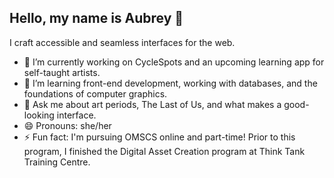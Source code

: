 ## Hello, my name is Aubrey 👋

I craft accessible and seamless interfaces for the web.

- 🔭 I’m currently working on CycleSpots and an upcoming learning app for self-taught artists.
- 🌱 I’m learning front-end development, working with databases, and the foundations of computer graphics.
- 💬 Ask me about art periods, The Last of Us, and what makes a good-looking interface. 
- 😄 Pronouns: she/her
- ⚡ Fun fact: I'm pursuing OMSCS online and part-time! Prior to this program, I finished the Digital Asset Creation program at Think Tank Training Centre. 
